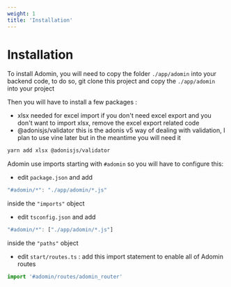 ```yaml
---
weight: 1
title: 'Installation'
---
```


# Installation

To install Adomin, you will need to copy the folder `./app/adomin` into your backend code,
to do so, git clone this project and copy the `./app/adomin` into your project

Then you will have to install a few packages :

- xlsx
  needed for excel import if you don't need excel export and you don't want to import xlsx, remove the excel export related code
- @adonisjs/validator this is the adonis v5 way of dealing with validation, I plan to use vine later but in the meantime you will need it

```bash
yarn add xlsx @adonisjs/validator
```

Adomin use imports starting with `#adomin` so you will have to configure this:

- edit `package.json` and add

```ts
"#adomin/*": "./app/adomin/*.js"
```

inside the `"imports"` object

- edit `tsconfig.json` and add

```ts
"#adomin/*": ["./app/adomin/*.js"]
```

inside the `"paths"` object

- edit `start/routes.ts` : add this import statement to enable all of Adomin routes

```ts
import '#adomin/routes/adomin_router'
```
